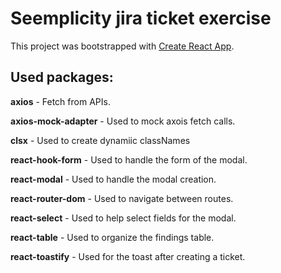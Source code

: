 # Seemplicity jira ticket exercise

This project was bootstrapped with [Create React App](https://github.com/facebook/create-react-app).


## Used packages:

**axios** - Fetch from APIs.

**axios-mock-adapter** - Used to mock axois fetch calls.

**clsx** - Used to create dynamiic classNames

**react-hook-form** - Used to handle the form of the modal.

**react-modal** - Used to handle the modal creation.

**react-router-dom** - Used to navigate between routes.

**react-select** - Used to help select fields for the modal.

**react-table** - Used to organize the findings table.

**react-toastify** - Used for the toast after creating a ticket.
